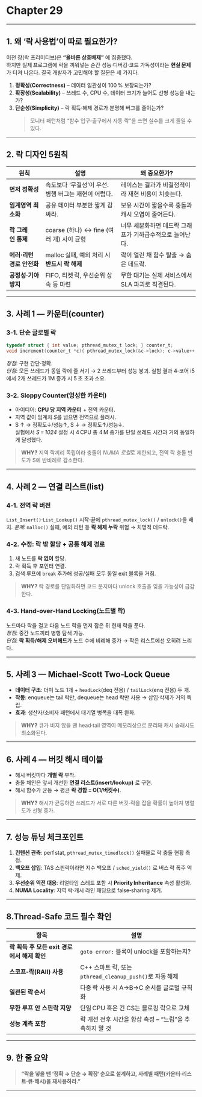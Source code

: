 

# Chapter 29 


---

## 1. 왜 ‘락 사용법’이 따로 필요한가?  
이전 장(락 프리미티브)은 **“올바른 상호배제”** 에 집중했다.  
하지만 실제 프로그램에 락을 끼워넣는 순간 성능·디버깅·코드 가독성이라는 **현실 문제**가 터져 나온다. 결국 개발자가 고민해야 할 질문은 세 가지다.

1. **정확성(Correctness)** – 데이터 일관성이 100 % 보장되는가?  
2. **확장성(Scalability)** – 쓰레드 수, CPU 수, 데이터 크기가 늘어도 선형 성능을 내는가?  
3. **단순성(Simplicity)** – 락 획득·해제 경로가 분명해 버그를 줄이는가?  
   > 모니터 패턴처럼 “함수 입구‑출구에서 자동 락”을 쓰면 실수를 크게 줄일 수 있다.

---

## 2. 락 디자인 5원칙 

| 원칙 | 설명 | 왜 중요한가? |
|------|------|--------------|
| **먼저 정확성** | 속도보다 ‘무결성’이 우선. 병행 버그는 재현이 어렵다. | 레이스는 결과가 비결정적이라 재현 비용이 치솟는다. |
| **임계영역 최소화** | 공유 데이터 부분만 짧게 감싸라. | 보유 시간이 짧을수록 충돌과 캐시 오염이 줄어든다. |
| **락 그레인 통제** | coarse (하나) ↔ fine (여러 개) 사이 균형 | 너무 세분화하면 데드락 그래프가 기하급수적으로 늘어난다. |
| **에러·리턴 경로 안전화** | malloc 실패, 예외 처리 시 **반드시 락 해제** | 락이 열린 채 함수 탈출 → 숨은 데드락. |
| **공정성·기아 방지** | FIFO, 티켓 락, 우선순위 상속 등 마련 | 무한 대기는 실제 서비스에서 SLA 파괴로 직결된다. |

---

## 3. 사례 1 — 카운터(counter)

### 3‑1. 단순 글로벌 락  
```c
typedef struct { int value; pthread_mutex_t lock; } counter_t;
void increment(counter_t *c){ pthread_mutex_lock(&c->lock); c->value++; pthread_mutex_unlock(&c->lock); }
```
*장점*: 구현 간단·정확.  
*단점*: 모든 쓰레드가 동일 락에 줄 서기 → 2 쓰레드부터 성능 붕괴. 실험 결과 4‑코어 i5에서 2개 쓰레드가 1M 증가 시 5 초 초과 소요.

### 3‑2. **Sloppy Counter(엉성한 카운터)**  
* 아이디어: **CPU 당 지역 카운터** + 전역 카운터.  
* 지역 값이 임계치 *S*를 넘으면 전역으로 플러시.  
* S ↑ → 정확도↓/성능↑, S ↓ → 정확도↑/성능↓.  
실험에서 *S = 1024* 설정 시 4 CPU 총 4 M 증가를 단일 쓰레드 시간과 거의 동일하게 달성했다.  
> **WHY?** 지역 락끼리 독립이라 충돌이 *NUMA 로컬*로 제한되고, 전역 락 충돌 빈도가 S에 반비례로 감소한다.

---

## 4. 사례 2 — 연결 리스트(list)

### 4‑1. 전역 락 버전  
`List_Insert()`·`List_Lookup()` 시작‑끝에 `pthread_mutex_lock()` / `unlock()`을 배치.
*문제*: `malloc()` 실패, 예외 리턴 등 **락 해제 누락** 위험 → 치명적 데드락.

### 4‑2. 수정: 락 밖 할당 + 공통 해제 경로  
1. 새 노드를 **락 없이** 할당.  
2. 락 획득 후 포인터 연결.  
3. 검색 루프에 `break` 추가해 성공/실패 모두 동일 exit 블록을 거침.     
> **WHY?** 락 경로를 단일화하면 코드 분지마다 unlock 호출을 잊을 가능성이 급감한다.

### 4‑3. Hand‑over‑Hand Locking(노드별 락)  
노드마다 락을 걸고 다음 노드 락을 먼저 잡은 뒤 현재 락을 푼다.  
*장점*: 중간 노드끼리 병행 탐색 가능.  
*단점*: **락 획득/해제 오버헤드**가 노드 수에 비례해 증가 → 작은 리스트에선 오히려 느리다. 

---

## 5. 사례 3 — Michael‑Scott Two‑Lock Queue

- **데이터 구조**: 더미 노드 1개 + `headLock`(deq 전용) / `tailLock`(enq 전용) 두 개.  
- **작동**: enqueue는 tail 락만, dequeue는 head 락만 사용 → 삽입·삭제가 거의 독립.  
- **효과**: 생산자/소비자 패턴에서 대기열 병목을 대폭 완화.  
> **WHY?** 큐가 비지 않을 땐 head·tail 영역이 메모리상으로 분리돼 캐시 슬래시도 최소화된다.

---

## 6. 사례 4 — 버킷 해시 테이블

- 해시 버킷마다 **개별 락** 부착.  
- 충돌 체인은 앞서 개선한 **연결 리스트(insert/lookup)** 로 구현.  
- 해시 함수가 균등 → 평균 **락 경합 = O(1/버킷수)**.  
> **WHY?** 해시가 균등하면 쓰레드가 서로 다른 버킷‑락을 잡을 확률이 높아져 병렬도가 선형 증가.

---

## 7. 성능 튜닝 체크포인트

1. **컨텐션 관측**: perf stat, `pthread_mutex_timedlock()` 실패율로 락 충돌 현황 측정.  
2. **백오프 삽입**: TAS 스핀락이라면 지수 백오프 / `sched_yield()` 로 버스 락 폭주 억제.  
3. **우선순위 역전 대응**: 리얼타임 스레드 포함 시 **Priority Inheritance** 속성 활성화.  
4. **NUMA Locality**: 지역 락·캐시 라인 패딩으로 false‑sharing 제거.

---

## 8.Thread‑Safe 코드 필수 확인

| 항목 | 설명 |
|------|------|
| **락 획득 후 모든 exit 경로에서 해제 확인** | `goto error:` 블록이 unlock을 포함하는지? |
| **스코프‑락(RAII) 사용** | C++ 스마트 락, 또는 `pthread_cleanup_push()`로 자동 해제 |
| **일관된 락 순서** | 다중 락 사용 시 A→B→C 순서를 글로벌 규칙화 |
| **무한 루프 안 스핀락 지양** | 단일 CPU 혹은 긴 CS는 블로킹 락으로 교체 |
| **성능 계측 포함** | 락 개선 전후 시간을 항상 측정 – “느림”을 추측하지 말 것 |

---

## 9. 한 줄 요약  
> **“락을 넣을 땐 ‘정확 → 단순 → 확장’ 순으로 설계하고, 사례별 패턴(카운터·리스트·큐·해시)을 재사용하라.”**  

---
